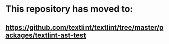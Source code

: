 # This repository has moved to:
## <https://github.com/textlint/textlint/tree/master/packages/textlint-ast-test>
